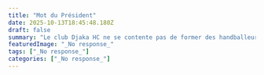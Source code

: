 ```yaml
---
title: "Mot du Président"
date: 2025-10-13T18:45:48.180Z
draft: false
summary: "Le club Djaka HC ne se contente pas de former des handballeurs : il construit un avenir. Convaincu que le développement sportif passe par une base solide, le club allie performance et engagement social. Au-delà des terrains, Djaka HC s’investit dans la lutte contre la pauvreté, la protection de l’enfance, l’autonomie des jeunes filles et la prévention des violences et des grossesses précoces. Une vision où le sport devient un outil de transformation sociale."
featuredImage: "_No response_"
tags: ["_No response_"]
categories: ["_No response_"]
---
```


```markdown
